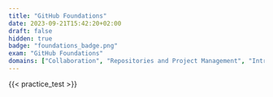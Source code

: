 ```yaml
---
title: "GitHub Foundations"
date: 2023-09-21T15:42:20+02:00
draft: false
hidden: true
badge: "foundations_badge.png"
exam: "GitHub Foundations"
domains: ["Collaboration", "Repositories and Project Management", "Introduction to GitHub"]
---
```


{{< practice_test >}}
